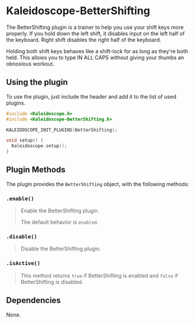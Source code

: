 # Kaleidoscope-BetterShifting

The BetterShifting plugin is a trainer to help you use your shift keys more properly. If you hold down the left shift, it disables input on the left half of the keyboard. Right shift disables the right half of the keyboard.

Holding both shift keys behaves like a shift-lock for as long as they're both held. This allows you to type IN ALL CAPS without giving your thumbs an obnoxious workout.

## Using the plugin

To use the plugin, just include the header and add it to the
list of used plugins.

```c++
#include <Kaleidoscope.h>
#include <Kaleidoscope-BetterShifting.h>

KALEIDOSCOPE_INIT_PLUGINS(BetterShifting);

void setup() {
  Kaleidoscope.setup();
}
```

## Plugin Methods

The plugin provides the `BetterShifting` object, with the following methods:

### `.enable()`

> Enable the BetterShifting plugin.
>
> The default behavior is `enabled`.

### `.disable()`

> Disable the BetterShifting plugin.

### `.isActive()`

> This method returns `true` if BetterShifting is enabled and `false` if
> BetterShifting is disabled.

## Dependencies

None.
